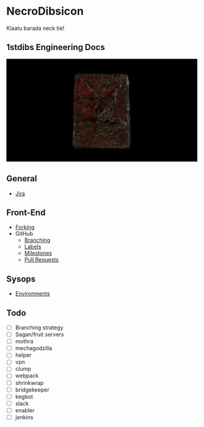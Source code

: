 # NecroDibsicon
Klaatu barada neck tie!

## 1stdibs Engineering Docs

<img src="./assets/images/necrodibsicon.gif" />

## General
- [Jira](./general/jira.md)

## Front-End
- [Forking](./front-end/forking.md)
- GitHub
    - [Branching](./front-end/git-branching.md)
    - [Labels](./front-end/github/labels.md)
    - [Milestones](./front-end/github/milestones.md)
    - [Pull Requests](./front-end/github/pull-requests.md)

## Sysops
- [Environments](./sysops/environments.md)

## Todo
- [ ] Branching strategy
- [ ] Sagan/fruit servers
- [ ] mothra
- [ ] mechagodzilla
- [ ] helper
- [ ] vpn
- [ ] clump
- [ ] webpack
- [ ] shrinkwrap 
- [ ] bridgekeeper 
- [ ] kegbot
- [ ] slack
- [ ] enabler
- [ ] jenkins
